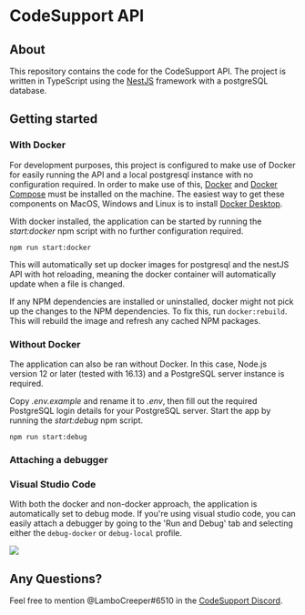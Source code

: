 # CodeSupport API

## About
This repository contains the code for the CodeSupport API. The project is written in TypeScript using the [NestJS](https://nestjs.com/) framework with a postgreSQL database.

## **Getting started**

### **With Docker**
For development purposes, this project is configured to make use of Docker for easily running the API and a local postgresql instance with no configuration required. In order to make use of this, [Docker](https://docs.docker.com/get-docker/) and [Docker Compose](https://docs.docker.com/compose/install/) must be installed on the machine. The easiest way to get these components on MacOS, Windows and Linux is to install [Docker Desktop](https://www.docker.com/products/docker-desktop/).

With docker installed, the application can be started by running the *start:docker* npm script with no further configuration required.

`npm run start:docker`

This will automatically set up docker images for postgresql and the nestJS API with hot reloading, meaning the docker container will automatically update when a file is changed.

If any NPM dependencies are installed or uninstalled, docker might not pick up the changes to the NPM dependencies. To fix this, run `docker:rebuild`. This will rebuild the image and refresh any cached NPM packages.

### **Without Docker**
The application can also be ran without Docker. In this case, Node.js version 12 or later (tested with 16.13) and a PostgreSQL server instance is required.

Copy *.env.example* and rename it to *.env*, then fill out the required PostgreSQL login details for your PostgreSQL server. Start the app by running the *start:debug* npm script.

`npm run start:debug`

### **Attaching a debugger**
### Visual Studio Code
With both the docker and non-docker approach, the application is automatically set to debug mode. If you're using visual studio code, you can easily attach a debugger by going to the 'Run and Debug' tab and selecting either the `debug-docker` or `debug-local` profile. 

![](https://i.imgur.com/WyFg7D0.png)


## **Any Questions?**
 Feel free to mention @LamboCreeper#6510 in the [CodeSupport Discord](https://codesupport.dev/discord).